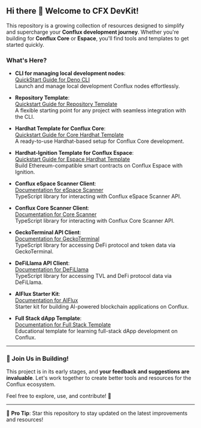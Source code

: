 ## Hi there 👋 Welcome to **CFX DevKit**!

This repository is a growing collection of resources designed to simplify and supercharge your **Conflux development journey**. Whether you're building for **Conflux Core** or **Espace**, you'll find tools and templates to get started quickly.  

### What's Here?  

- **CLI for managing local development nodes**:  
  [QuickStart Guide for Deno CLI](https://github.com/cfxdevkit/deno-cli/wiki/QuickStart)  
  Launch and manage local development Conflux nodes effortlessly.  

- **Repository Template**:  
  [Quickstart Guide for Repository Template](https://github.com/cfxdevkit/repository-template/wiki/Quickstart-Guide)  
  A flexible starting point for any project with seamless integration with the CLI.  

- **Hardhat Template for Conflux Core**:  
  [Quickstart Guide for Core Hardhat Template](https://github.com/cfxdevkit/core-hardhat-template/wiki/Quickstart-Guide)  
  A ready-to-use Hardhat-based setup for Conflux Core development.  

- **Hardhat-Ignition Template for Conflux Espace**:  
  [Quickstart Guide for Espace Hardhat Template](https://github.com/cfxdevkit/espace-hardhat-template/wiki/Quickstart-Guide)  
  Build Ethereum-compatible smart contracts on Conflux Espace with Ignition.

- **Conflux eSpace Scanner Client**:  
  [Documentation for eSpace Scanner](https://github.com/cfxdevkit/espace-scanner)  
  TypeScript library for interacting with Conflux eSpace Scanner API.

- **Conflux Core Scanner Client**:  
  [Documentation for Core Scanner](https://github.com/cfxdevkit/core-scanner)  
  TypeScript library for interacting with Conflux Core Scanner API.

- **GeckoTerminal API Client**:  
  [Documentation for GeckoTerminal](https://github.com/cfxdevkit/geckoterminal)  
  TypeScript library for accessing DeFi protocol and token data via GeckoTerminal.

- **DeFiLlama API Client**:  
  [Documentation for DeFiLlama](https://github.com/cfxdevkit/defillama)  
  TypeScript library for accessing TVL and DeFi protocol data via DeFiLlama.

- **AIFlux Starter Kit**:  
  [Documentation for AIFlux](https://github.com/cfxdevkit/aiflux-starter)  
  Starter kit for building AI-powered blockchain applications on Conflux.

- **Full Stack dApp Template**:  
  [Documentation for Full Stack Template](https://github.com/cfxdevkit/full-stack-template)  
  Educational template for learning full-stack dApp development on Conflux.

---

### 🌟 Join Us in Building!  

This project is in its early stages, and **your feedback and suggestions are invaluable**. Let's work together to create better tools and resources for the Conflux ecosystem.  

Feel free to explore, use, and contribute! 🚀  

--- 

🎯 **Pro Tip**: Star this repository to stay updated on the latest improvements and resources!

